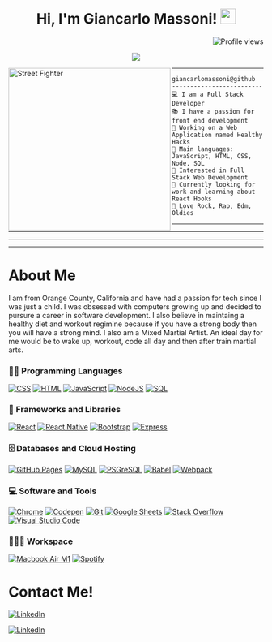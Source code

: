 <h1 align="center">
Hi, I'm Giancarlo Massoni!
  <img src="https://media.giphy.com/media/hvRJCLFzcasrR4ia7z/giphy.gif" width="30"></h1>
 <!--<img src="https://komarev.com/ghpvc/?username=giancarlomassoni&label=Profile%20Views&color=0e75b6&style=flat" align='right' alt="giancarlomassoni" />-->
 <img src="https://gpvc.arturio.dev/I-am-vishalmaurya" alt="Profile views" align='right'/> <a href="https://github.com/giancarlomassoni/giancarlomassoni/"> </a> 
<br/>

<p align="center">
  <a href="https://github.com/DenverCoder1/readme-typing-svg"><img src="https://readme-typing-svg.herokuapp.com?lines=Full+Stack+Web+Developer;Always%20learning%20new%20things&center=true&width=380&height=45"></a>
</p>

<img align="left" src="https://streetfighter.com/assets/images/about_chara_2.png" alt="Street Fighter" width="320" />
<hr>

```
giancarlomassoni@github
-------------------------
💻 I am a Full Stack Developer
📚 I have a passion for front end development
🔭 Working on a Web Application named Healthy Hacks
🌟 Main languages: JavaScript, HTML, CSS, Node, SQL
🚩 Interested in Full Stack Web Development
💖 Currently looking for work and learning about React Hooks
🎵 Love Rock, Rap, Edm, Oldies 
```
<hr>
<hr>
<hr>
<hr>
<h1>About Me</h1>
I am from Orange County, California and have had a passion for tech since I was just a child. I was obsessed with computers growing up and decided to pursure a career in software development. I also believe in maintaing a healthy diet and workout regimine because if you have a strong body then you will have a strong mind. I also am a Mixed Martial Artist. An ideal day for me would be to wake up, workout, code all day and then after train martial arts.













### 👨‍💻 Programming Languages

<p>
    <a href="https://github.com/search?q=user%3ADenverCoder1+is%3Arepo+language%3Acss"><img alt="CSS" src="https://img.shields.io/badge/CSS%20-%231572B6.svg?logo=css3&logoColor=white"></a>
    <a href="https://github.com/search?q=user%3ADenverCoder1+is%3Arepo+language%3Ahtml"><img alt="HTML" src="https://img.shields.io/badge/HTML%20-%23E34F26.svg?logo=html5&logoColor=white"></a>
    <a href="https://github.com/search?q=user%3ADenverCoder1+is%3Arepo+language%3Ajavascript"><img alt="JavaScript" src="https://img.shields.io/badge/JavaScript%20-%23F7DF1E.svg?logo=javascript&logoColor=black"></a>
    <a href="https://github.com/search?q=user%3ADenverCoder1+is%3Arepo+language%3Ajavascript"><img alt="NodeJS" src="https://img.shields.io/badge/Node.js%20-%2343853D.svg?logo=node.js&logoColor=white"></a>
    <a href="https://github.com/search?q=user%3ADenverCoder1+is%3Arepo+language%3Asql"><img alt="SQL" src="https://img.shields.io/badge/SQL%20-%23025E8C.svg?logo=amazon-dynamodb&logoColor=white"></a>

### 🧰 Frameworks and Libraries

<p>
    <a href="#"><img alt="React" src="https://img.shields.io/badge/React-20232A?style=for-the-badge&logo=react&logoColor=61DAFB"></a>
    <a href="#"><img alt="React Native" src="https://img.shields.io/badge/React_Native-20232A?style=for-the-badge&logo=react&logoColor=61DAFB"></a>
    <a href="#"><img alt="Bootstrap" src="https://img.shields.io/badge/Bootstrap-563D7C?style=for-the-badge&logo=bootstrap&logoColor=white"></a>
    <a href="#"><img alt="Express" src="https://img.shields.io/badge/Express.js-000000?style=for-the-badge&logo=express&logoColor=white"></a>


### 🗄️ Databases and Cloud Hosting

<p>
    <a href="#"><img alt="GitHub Pages" src="https://img.shields.io/badge/GitHub%20Pages-%23327FC7.svg?logo=github&logoColor=white"></a>
    <a href="#"><img alt="MySQL" src="https://img.shields.io/badge/MySQL-00000F?style=for-the-badge&logo=mysql&logoColor=white"></a>
    <a href="#"><img alt="PSGreSQL" src="https://img.shields.io/badge/PostgreSQL-316192?style=for-the-badge&logo=postgresql&logoColor=white"></a>
    <a href="#"><img alt="Babel" src="https://img.shields.io/badge/Babel-F9DC3E?style=for-the-badge&logo=babel&logoColor=white"></a>
    <a href="#"><img alt="Webpack" src="https://img.shields.io/badge/Webpack-8DD6F9?style=for-the-badge&logo=Webpack&logoColor=white"></a>


</p>

### 💻 Software and Tools

<p>
    <a href="#"><img alt="Chrome" src="https://img.shields.io/badge/Chrome-3DDC84?logo=google-chrome&logoColor=white"></a>
    <a href="#"><img alt="Codepen" src="https://img.shields.io/badge/Codepen-000000.svg?logo=codepen&logoColor=white"></a>
    <a href="#"><img alt="Git" src="https://img.shields.io/badge/Git%20-%23F05033.svg?logo=git&logoColor=white"></a>
    <a href="#"><img alt="Google Sheets" src="https://img.shields.io/badge/Google%20Sheets%20-%2334A853.svg?logo=google%20sheets&logoColor=white"></a>
    <a href="#"><img alt="Stack Overflow" src="https://img.shields.io/badge/-Stack%20Overflow-FE7A16?logo=stack-overflow&logoColor=white"></a>
    <a href="#"><img alt="Visual Studio Code" src="https://img.shields.io/badge/Visual%20Studio%20Code-0078d7.svg?logo=visual-studio-code&logoColor=white"></a>
</p>

### 👨🏽‍💻 Workspace
<p>
    <a href="#"><img alt="Macbook Air M1" src="https://img.shields.io/badge/Apple-MacBook_Air_2020-999999?style=for-the-badge&logo=apple&logoColor=white"></a>
    <a href="#"><img alt="Spotify" src="https://img.shields.io/badge/Spotify-1ED760?&style=for-the-badge&logo=spotify&logoColor=white"></a>
</p>



<h1>             Contact Me! </h1>                                                                       

<a href="https://www.linkedin.com/in/giancarlomassoni/"><img alt="LinkedIn" src="https://img.shields.io/badge/LinkedIn-0077B5?style=for-the-badge&logo=linkedin&logoColor=white"></a>

<a href="mailto:massonicarlo55@gmail.com"><img alt="LinkedIn" src="https://img.shields.io/badge/Gmail-D14836?style=for-the-badge&logo=gmail&logoColor=white"></a>







